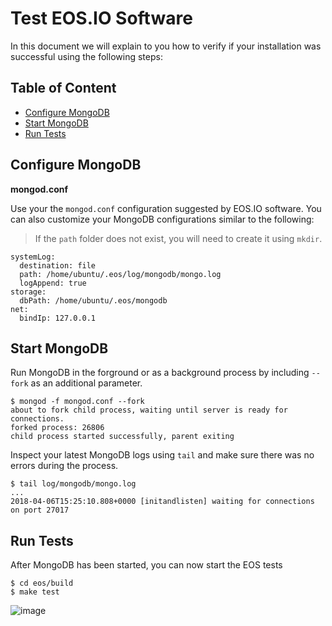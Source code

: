 # Test EOS.IO Software

In this document we will explain to you how to verify if your installation was successful using the following steps:

## Table of Content

- [Configure MongoDB](#configure-mongodb)
- [Start MongoDB](#start-mongodb)
- [Run Tests](#run-tests)

## Configure MongoDB

**mongod.conf**

Use your the `mongod.conf` configuration suggested by EOS.IO software. You can also customize your MongoDB configurations similar to the following:

> If the `path` folder does not exist, you will need to create it using `mkdir`.

```
systemLog:
  destination: file
  path: /home/ubuntu/.eos/log/mongodb/mongo.log
  logAppend: true
storage:
  dbPath: /home/ubuntu/.eos/mongodb
net:
  bindIp: 127.0.0.1
```

## Start MongoDB

Run MongoDB in the forground or as a background process by including `--fork` as an additional parameter.

```
$ mongod -f mongod.conf --fork
about to fork child process, waiting until server is ready for connections.
forked process: 26806
child process started successfully, parent exiting
```

Inspect your latest MongoDB logs using `tail` and make sure there was no errors during the process.

```
$ tail log/mongodb/mongo.log
...
2018-04-06T15:25:10.808+0000 [initandlisten] waiting for connections on port 27017
```

## Run Tests

After MongoDB has been started, you can now start the EOS tests

```
$ cd eos/build
$ make test
```

![image](https://user-images.githubusercontent.com/550895/38565729-0ad05d78-3cb0-11e8-92d3-adb5b32d22ef.png)
